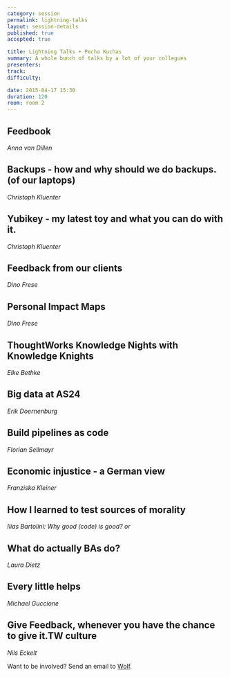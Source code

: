 ```yaml
---
category: session
permalink: lightning-talks
layout: session-details
published: true
accepted: true

title: Lightning Talks + Pecha Kuchas
summary: A whole bunch of talks by a lot of your collegues
presenters: 
track:
difficulty:

date: 2015-04-17 15:30
duration: 120
room: room 2
---
```


## Feedbook
*Anna van Dillen*

## Backups - how and why should we do backups. (of our laptops)
*Christoph Kluenter*

## Yubikey - my latest toy and what you can do with it.
*Christoph Kluenter*

## Feedback from our clients
*Dino Frese*

## Personal Impact Maps
*Dino Frese*

## ThoughtWorks Knowledge Nights with Knowledge Knights 
*Elke Bethke*

## Big data at AS24
*Erik Doernenburg*

## Build pipelines as code
*Florian Sellmayr*

## Economic injustice - a German view
*Franziska Kleiner*

## How I learned to test sources of morality
*Ilias Bartolini: Why good (code) is good? or*

## What do actually BAs do?
*Laura Dietz*

## Every little helps
*Michael Guccione*

## Give Feedback, whenever you have the chance to give it.TW culture
*Nils Eckelt*


Want to be involved? Send an email to <a href="mailto:wschlege@thoughtworks.com">Wolf</a>.